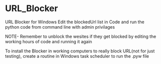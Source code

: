 # URL_Blocker

URL Blocker for Windows
Edit the blockedUrl list in Code and run the python code from command line with admin privilages


NOTE- Remember to unblock the wesites if they get blocked by editing the working hours of code and running it again

To install the Blocker in working computers to really block URL(not for just testing), create a routine in Windows task scheduler to run the .pyw file
